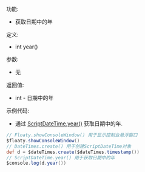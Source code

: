 功能:

+ 获取日期中的年

定义:

+ int year()

参数:

+ 无

返回值:

+ int - 日期中的年

示例代码:

+ 通过 [ScriptDateTime.year()](/API/DateTime/ScriptDateTime/README.md?id=year) 获取日期中的年.

```groovy
// Floaty.showConsoleWindow() 用于显示控制台悬浮窗口
$floaty.showConsoleWindow()
// DateTimes.create() 用于创建ScriptDateTime对象
def d = $dateTimes.create($dateTimes.timestamp())
// ScriptDateTime.year() 用于获取日期中的年
$console.log(d.year())
```